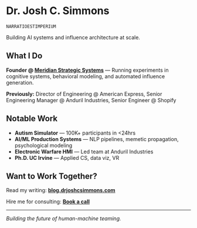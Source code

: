 # Dr. Josh C. Simmons

`NARRATIOESTIMPERIUM`

Building AI systems and influence architecture at scale.

## What I Do

**Founder @ [Meridian Strategic Systems](https://meridianstrategicsystems.com/)** — Running experiments in cognitive systems, behavioral modeling, and automated influence generation.

**Previously:** Director of Engineering @ American Express, Senior Engineering Manager @ Anduril Industries, Senior Engineer @ Shopify

## Notable Work

- **Autism Simulator** — 100K+ participants in <24hrs
- **AI/ML Production Systems** — NLP pipelines, memetic propagation, psychological modeling
- **Electronic Warfare HMI** — Led team at Anduril Industries
- **Ph.D. UC Irvine** — Applied CS, data viz, VR

## Want to Work Together?

Read my writing: **[blog.drjoshcsimmons.com](https://blog.drjoshcsimmons.com)**

Hire me for consulting: **[Book a call](https://blog.drjoshcsimmons.com)**

---

*Building the future of human-machine teaming.*
